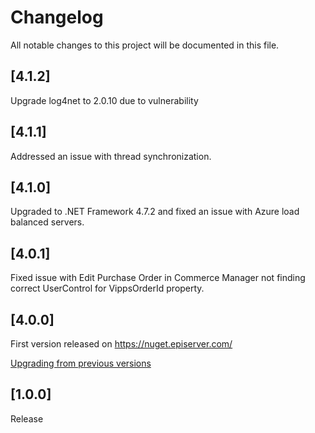 # Changelog

All notable changes to this project will be documented in this file.

## [4.1.2]
Upgrade log4net to 2.0.10 due to vulnerability

## [4.1.1]
Addressed an issue with thread synchronization.

## [4.1.0]
Upgraded to .NET Framework 4.7.2 and fixed an issue with Azure load balanced servers.

## [4.0.1]
Fixed issue with Edit Purchase Order in Commerce Manager not finding correct UserControl for VippsOrderId property.

## [4.0.0]
First version released on https://nuget.episerver.com/

[Upgrading from previous versions](docs/upgrading.md)

## [1.0.0]

Release